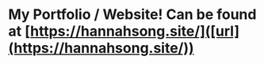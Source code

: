 ﻿# My Portfolio / Website! Can be found at [https://hannahsong.site/]([url](https://hannahsong.site/))
